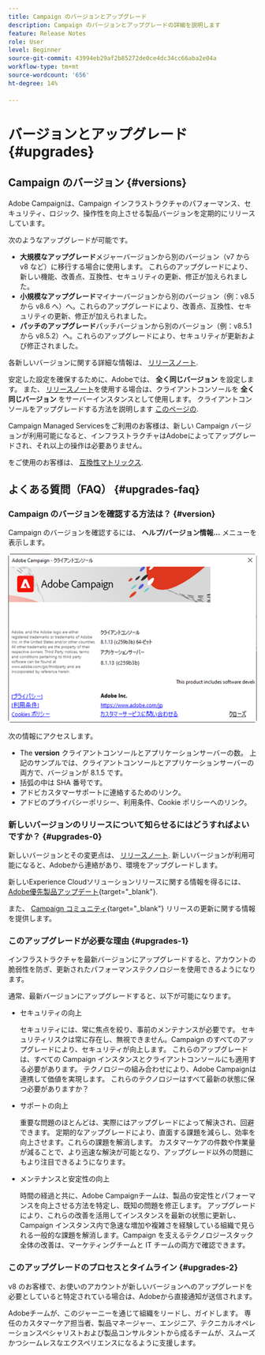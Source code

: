 ```yaml
---
title: Campaign のバージョンとアップグレード
description: Campaign のバージョンとアップグレードの詳細を説明します
feature: Release Notes
role: User
level: Beginner
source-git-commit: 43994eb29af2b85272de0ce4dc34cc66aba2e04a
workflow-type: tm+mt
source-wordcount: '656'
ht-degree: 14%

---
```


# バージョンとアップグレード {#upgrades}

## Campaign のバージョン {#versions}

Adobe Campaignは、Campaign インフラストラクチャのパフォーマンス、セキュリティ、ロジック、操作性を向上させる製品バージョンを定期的にリリースしています。

次のようなアップグレードが可能です。

* **大規模なアップグレード**&#x200B;メジャーバージョンから別のバージョン（v7 から v8 など）に移行する場合に使用します。 これらのアップグレードにより、新しい機能、改善点、互換性、セキュリティの更新、修正が加えられました。
* **小規模なアップグレード**&#x200B;マイナーバージョンから別のバージョン（例：v8.5 から v8.6 へ）へ。これらのアップグレードにより、改善点、互換性、セキュリティの更新、修正が加えられました。
* **パッチのアップグレード**&#x200B;パッチバージョンから別のバージョン（例：v8.5.1 から v8.5.2）へ。これらのアップグレードにより、セキュリティが更新および修正されました。

各新しいバージョンに関する詳細な情報は、 [リリースノート](release-notes.md).

安定した設定を確保するために、Adobeでは、 **全く同じバージョン** を設定します。 また、 [リリースノート](release-notes.md)を使用する場合は、クライアントコンソールを **全く同じバージョン** をサーバーインスタンスとして使用します。 クライアントコンソールをアップグレードする方法を説明します [このページの](../start/connect.md#upgrade-ac-console).

Campaign Managed Servicesをご利用のお客様は、新しい Campaign バージョンが利用可能になると、インフラストラクチャはAdobeによってアップグレードされ、それ以上の操作は必要ありません。

をご使用のお客様は、 [互換性マトリックス](compatibility-matrix.md).


## よくある質問（FAQ） {#upgrades-faq}

### Campaign のバージョンを確認する方法は？ {#version}

Campaign のバージョンを確認するには、 **ヘルプ/バージョン情報…** メニューを表示します。

![](assets/ac-version.png)

次の情報にアクセスします。

* The **version** クライアントコンソールとアプリケーションサーバーの数。 上記のサンプルでは、クライアントコンソールとアプリケーションサーバーの両方で、バージョンが 8.1.5 です。
* 括弧の中は SHA 番号です。
* アドビカスタマーサポートに連絡するためのリンク。
* アドビのプライバシーポリシー、利用条件、Cookie ポリシーへのリンク。

### 新しいバージョンのリリースについて知らせるにはどうすればよいですか？ {#upgrades-0}

新しいバージョンとその変更点は、 [リリースノート](release-notes.md). 新しいバージョンが利用可能になると、Adobeから連絡があり、環境をアップグレードします。

新しいExperience Cloudソリューションリリースに関する情報を得るには、 [Adobe優先製品アップデート](https://www.adobe.com/jp/subscription/priority-product-update.html){target="_blank"}.

また、 [Campaign コミュニティ](https://experienceleaguecommunities.adobe.com/t5/custom/page/page-id/Community-TopicsPage?style=all&amp;sort=date&amp;order=desc&amp;filters=adobe-campaign-classic-community&amp;topic=Campaign+v8){target="_blank"} リリースの更新に関する情報を提供します。


### このアップグレードが必要な理由 {#upgrades-1}

インフラストラクチャを最新バージョンにアップグレードすると、アカウントの脆弱性を防ぎ、更新されたパフォーマンステクノロジーを使用できるようになります。

通常、最新バージョンにアップグレードすると、以下が可能になります。

* セキュリティの向上

  セキュリティには、常に焦点を絞り、事前のメンテナンスが必要です。 セキュリティリスクは常に存在し、無視できません。Campaign のすべてのアップグレードにより、セキュリティが向上します。 これらのアップグレードは、すべての Campaign インスタンスとクライアントコンソールにも適用する必要があります。 テクノロジーの組み合わせにより、Adobe Campaignは連携して価値を実現します。 これらのテクノロジーはすべて最新の状態に保つ必要がありますか？

* サポートの向上

  重要な問題のほとんどは、実際にはアップグレードによって解決され、回避できます。 定期的なアップグレードにより、直面する課題を減らし、効率を向上させます。これらの課題を解消します。 カスタマーケアの件数や作業量が減ることで、より迅速な解決が可能となり、アップグレード以外の問題にもより注目できるようになります。


* メンテナンスと安定性の向上

  時間の経過と共に、Adobe Campaignチームは、製品の安定性とパフォーマンスを向上させる方法を特定し、既知の問題を修正します。 アップグレードにより、これらの改善を活用してインスタンスを最新の状態に更新し、Campaign インスタンス内で急速な増加や複雑さを経験している組織で見られる一般的な課題を解消します。Campaign を支えるテクノロジースタック全体の改善は、マーケティングチームと IT チームの両方で確認できます。


### このアップグレードのプロセスとタイムライン {#upgrades-2}

v8 のお客様で、お使いのアカウントが新しいバージョンへのアップグレードを必要としていると特定されている場合は、Adobeから直接通知が送信されます。

Adobeチームが、このジャーニーを通じて組織をリードし、ガイドします。 専任のカスタマーケア担当者、製品マネージャー、エンジニア、テクニカルオペレーションスペシャリストおよび製品コンサルタントから成るチームが、スムーズかつシームレスなエクスペリエンスになるように支援します。





